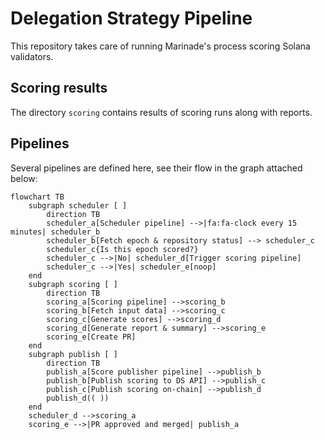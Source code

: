 # Delegation Strategy Pipeline
This repository takes care of running Marinade's process scoring Solana validators.

## Scoring results
The directory `scoring` contains results of scoring runs along with reports.

## Pipelines

Several pipelines are defined here, see their flow in the graph attached below:

```mermaid
flowchart TB
    subgraph scheduler [ ]
        direction TB
        scheduler_a[Scheduler pipeline] -->|fa:fa-clock every 15 minutes| scheduler_b
        scheduler_b[Fetch epoch & repository status] --> scheduler_c
        scheduler_c{Is this epoch scored?}
        scheduler_c -->|No| scheduler_d[Trigger scoring pipeline]
        scheduler_c -->|Yes| scheduler_e[noop]
    end
    subgraph scoring [ ]
        direction TB
        scoring_a[Scoring pipeline] -->scoring_b
        scoring_b[Fetch input data] -->scoring_c
        scoring_c[Generate scores] -->scoring_d
        scoring_d[Generate report & summary] -->scoring_e
        scoring_e[Create PR]
    end
    subgraph publish [ ]
        direction TB
        publish_a[Score publisher pipeline] -->publish_b
        publish_b[Publish scoring to DS API] -->publish_c
        publish_c[Publish scoring on-chain] -->publish_d
        publish_d(( ))
    end
    scheduler_d -->scoring_a
    scoring_e -->|PR approved and merged| publish_a
```